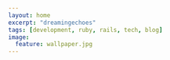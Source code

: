 ```yaml
---
layout: home
excerpt: "dreamingechoes"
tags: [development, ruby, rails, tech, blog]
image:
  feature: wallpaper.jpg
---
```

